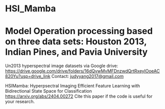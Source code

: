 # HSI_Mamba
# Model Operation processing based on three data sets: Houston 2013, Indian Pines, and Pavia University

Un2013 hyperspectral image datasets via Google drive: https://drive.google.com/drive/folders/16dQvwMvMFDnzwdQrtRxeyIOoeAC820Yu?usp=drive_link
Contact: judyyang2017@gmail.com

HSIMamba: Hyperpsectral Imaging Efficient Feature Learning with Bidirectional State Space for Classification
https://arxiv.org/abs/2404.00272
Cite this paper if the code is useful for your research.
